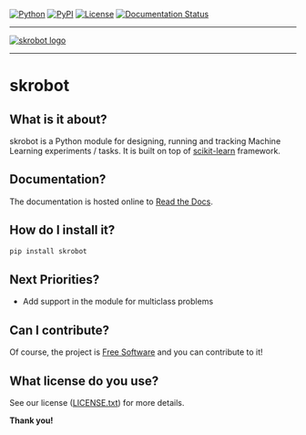 [![Python](https://img.shields.io/badge/python-3.6%20%7C%203.7%20%7C%203.8-blue?style=plastic)](https://www.python.org/)
[![PyPI](https://img.shields.io/badge/pypi_package-1.0.9-blue?style=plastic)](https://pypi.org/project/skrobot/1.0.9/)
[![License](https://img.shields.io/badge/license-MIT-blue?style=plastic)](https://github.com/medoidai/skrobot/blob/master/LICENSE.txt)
[![Documentation Status](https://readthedocs.org/projects/skrobot/badge/?version=1.0.9)](https://skrobot.readthedocs.io/en/1.0.9/)

-----------------

[![skrobot logo](https://github.com/medoidai/skrobot/raw/master/static/skrobot-logo.png)](https://github.com/medoidai/skrobot/raw/master/static/skrobot-logo.png)

-----------------

# skrobot

## What is it about?

skrobot is a Python module for designing, running and tracking Machine Learning experiments / tasks. It is built on top of [scikit-learn](https://scikit-learn.org/) framework.

## Documentation?

The documentation is hosted online to [Read the Docs](https://skrobot.readthedocs.io/en/1.0.9/).

## How do I install it?

```sh
pip install skrobot
```

## Next Priorities?

* Add support in the module for multiclass problems

## Can I contribute?

Of course, the project is [Free Software](https://www.gnu.org/philosophy/free-sw.en.html) and you can contribute to it!

## What license do you use?

See our license ([LICENSE.txt](https://github.com/medoidai/skrobot/blob/master/LICENSE.txt)) for more details.

**Thank you!**